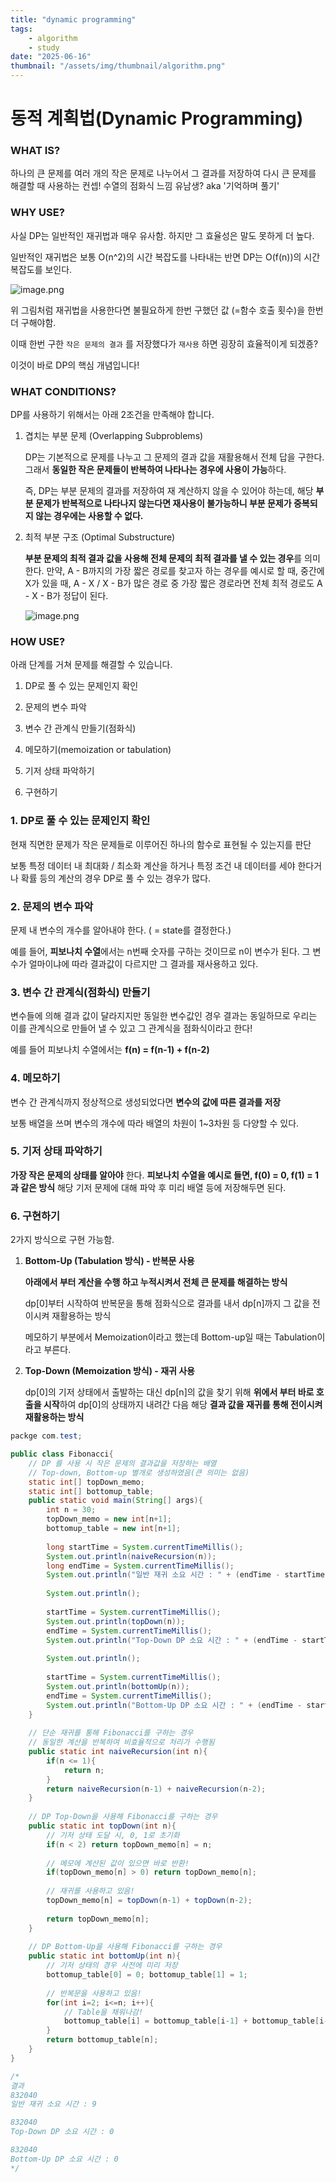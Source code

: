 ```yaml
---
title: "dynamic programming"
tags:
    - algorithm
    - study
date: "2025-06-16"
thumbnail: "/assets/img/thumbnail/algorithm.png"
---
```


# 동적 계획법(Dynamic Programming)

### WHAT IS?

하나의 큰 문제를 여러 개의 작은 문제로 나누어서 그 결과를 저장하여 다시 큰 문제를 해결할 때 사용하는 컨셉! 수열의 점화식 느낌 유남생? aka '기억하며 풀기' 

### WHY USE?

사실 DP는 일반적인 재귀법과 매우 유사함. 하지만 그 효율성은 말도 못하게 더 높다.

일반적인 재귀법은 보통 O(n^2)의 시간 복잡도를 나타내는 반면 DP는 O(f(n))의 시간 복잡도를 보인다.

![image.png](/assets/img/DP/피보나치.png)

위 그림처럼 재귀법을 사용한다면 불필요하게 한번 구했던 값 (=함수 호출 횟수)을 한번 더 구해야함.

이때 한번 구한 `작은 문제의 결과` 를 저장했다가 `재사용` 하면 굉장히 효율적이게 되겠죵?

이것이 바로 DP의 핵심 개념입니다!

### WHAT CONDITIONS?

DP를 사용하기 위해서는 아래 2조건을 만족해야 합니다.

1. 겹치는 부분 문제 (Overlapping Subproblems)
    
    DP는 기본적으로 문제를 나누고 그 문제의 결과 값을 재활용해서 전체 답을 구한다. 그래서 **동일한 작은 문제들이 반복하여 나타나는 경우에 사용이 가능**하다.
    
    즉, DP는 부분 문제의 결과를 저장하여 재 계산하지 않을 수 있어야 하는데, 해당 **부분 문제가 반복적으로 나타나지 않는다면 재사용이 불가능하니 부분 문제가 중복되지 않는 경우에는 사용할 수 없다.**
    
2. 최적 부분 구조 (Optimal Substructure)
    
    **부분 문제의 최적 결과 값을 사용해 전체 문제의 최적 결과를 낼 수 있는 경우**를 의미한다. 
    만약, A - B까지의 가장 짧은 경로를 찾고자 하는 경우를 예시로 할 때, 중간에 X가 있을 때, A - X / X - B가 많은 경로 중 가장 짧은 경로라면 전체 최적 경로도 A - X - B가 정답이 된다.
    
    ![image.png](/assets/img/DP/최적해.png)
    

### HOW USE?

아래 단계를 거쳐 문제를 해결할 수 있습니다.

1.  DP로 풀 수 있는 문제인지 확인

2. 문제의 변수 파악

3. 변수 간 관계식 만들기(점화식)

4. 메모하기(memoization or tabulation)

5. 기저 상태 파악하기

6. 구현하기

### 1. DP로 풀 수 있는 문제인지 확인

현재 직면한 문제가 작은 문제들로 이루어진 하나의 함수로 표현될 수 있는지를 판단

보통 특정 데이터 내 최대화 / 최소화 계산을 하거나 특정 조건 내 데이터를 세야 한다거나 확률 등의 계산의 경우 DP로 풀 수 있는 경우가 많다.

### 2. 문제의 변수 파악

문제 내 변수의 개수를 알아내야 한다. ( = state를 결정한다.)

예를 들어, **피보나치 수열**에서는 n번째 숫자를 구하는 것이므로 n이 변수가 된다. 그 변수가 얼마이냐에 따라 결과값이 다르지만 그 결과를 재사용하고 있다.

### 3. 변수 간 관계식(점화식) 만들기

변수들에 의해 결과 값이 달라지지만 동일한 변수값인 경우 결과는 동일하므로 우리는 이를 관계식으로 만들어 낼 수 있고 그 관계식을 점화식이라고 한다!

예를 들어 피보나치 수열에서는 **f(n) = f(n-1) + f(n-2)** 

### 4. 메모하기

변수 간 관계식까지 정상적으로 생성되었다면 **변수의 값에 따른 결과를 저장**

보통 배열을 쓰며 변수의 개수에 따라 배열의 차원이 1~3차원 등 다양할 수 있다.

### 5. 기저 상태 파악하기

**가장 작은 문제의 상태를 알아야** 한다.
**피보나치 수열을 예시로 들면, f(0) = 0, f(1) = 1과 같은 방식**
해당 기저 문제에 대해 파악 후 미리 배열 등에 저장해두면 된다.

### 6. 구현하기

2가지 방식으로 구현 가능함.

1. **Bottom-Up (Tabulation 방식) - 반복문 사용**
    
    **아래에서 부터 계산을 수행 하고 누적시켜서 전체 큰 문제를 해결하는 방식**
    
    dp[0]부터 시작하여 반복문을 통해 점화식으로 결과를 내서 
    dp[n]까지 그 값을 전이시켜 재활용하는 방식
    
    메모하기 부분에서 Memoization이라고 했는데 Bottom-up일 때는 Tabulation이라고 부른다.
    
2. **Top-Down (Memoization 방식) - 재귀 사용**
    
    dp[0]의 기저 상태에서 출발하는 대신 dp[n]의 값을 찾기 위해 **위에서 부터 바로 호출을 시작**하여 dp[0]의 상태까지 내려간 다음 해당 **결과 값을 재귀를 통해 전이시켜 재활용하는 방식**
    

```java
packge com.test;

public class Fibonacci{
    // DP 를 사용 시 작은 문제의 결과값을 저장하는 배열
    // Top-down, Bottom-up 별개로 생성하였음(큰 의미는 없음)
    static int[] topDown_memo; 
    static int[] bottomup_table;
    public static void main(String[] args){
        int n = 30;
        topDown_memo = new int[n+1];
        bottomup_table = new int[n+1];
        
        long startTime = System.currentTimeMillis();
        System.out.println(naiveRecursion(n));
        long endTime = System.currentTimeMillis();
        System.out.println("일반 재귀 소요 시간 : " + (endTime - startTime));
        
        System.out.println();
        
        startTime = System.currentTimeMillis();
        System.out.println(topDown(n));
        endTime = System.currentTimeMillis();
        System.out.println("Top-Down DP 소요 시간 : " + (endTime - startTime));
        
        System.out.println();
        
        startTime = System.currentTimeMillis();
        System.out.println(bottomUp(n));
        endTime = System.currentTimeMillis();
        System.out.println("Bottom-Up DP 소요 시간 : " + (endTime - startTime));
    }
    
    // 단순 재귀를 통해 Fibonacci를 구하는 경우
    // 동일한 계산을 반복하여 비효율적으로 처리가 수행됨
    public static int naiveRecursion(int n){
        if(n <= 1){
            return n;
        }
        return naiveRecursion(n-1) + naiveRecursion(n-2);
    }
    
    // DP Top-Down을 사용해 Fibonacci를 구하는 경우
    public static int topDown(int n){
        // 기저 상태 도달 시, 0, 1로 초기화
        if(n < 2) return topDown_memo[n] = n;
        
        // 메모에 계산된 값이 있으면 바로 반환!
        if(topDown_memo[n] > 0) return topDown_memo[n];
        
        // 재귀를 사용하고 있음!
        topDown_memo[n] = topDown(n-1) + topDown(n-2);
        
        return topDown_memo[n];
    }
    
    // DP Bottom-Up을 사용해 Fibonacci를 구하는 경우
    public static int bottomUp(int n){
        // 기저 상태의 경우 사전에 미리 저장
        bottomup_table[0] = 0; bottomup_table[1] = 1;
        
        // 반복문을 사용하고 있음!
        for(int i=2; i<=n; i++){
            // Table을 채워나감!
            bottomup_table[i] = bottomup_table[i-1] + bottomup_table[i-2];
        }
        return bottomup_table[n];
    }
}

/*
결과
832040
일반 재귀 소요 시간 : 9

832040
Top-Down DP 소요 시간 : 0

832040
Bottom-Up DP 소요 시간 : 0
*/
```